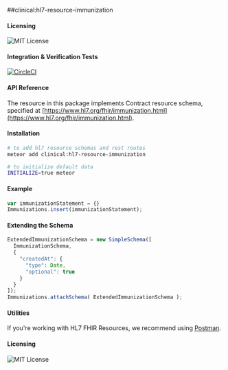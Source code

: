 ##clinical:hl7-resource-immunization

#### Licensing  

![MIT License](https://img.shields.io/badge/license-MIT-blue.svg)


#### Integration & Verification Tests  

[![CircleCI](https://circleci.com/gh/clinical-meteor/hl7-resource-immunization/tree/master.svg?style=svg)](https://circleci.com/gh/clinical-meteor/hl7-resource-immunization/tree/master)


#### API Reference  

The resource in this package implements Contract resource schema, specified at [https://www.hl7.org/fhir/immunization.html](https://www.hl7.org/fhir/immunization.html). 



#### Installation  

````bash
# to add hl7 resource schemas and rest routes
meteor add clinical:hl7-resource-immunization

# to initialize default data
INITIALIZE=true meteor
````


#### Example   

```js
var immunizationStatement = {}
Immunizations.insert(immunizationStatement);
```


#### Extending the Schema

```js
ExtendedImmunizationSchema = new SimpleSchema([
  ImmunizationSchema,
  {
    "createdAt": {
      "type": Date,
      "optional": true
    }
  }
]);
Immunizations.attachSchema( ExtendedImmunizationSchema );
```


#### Utilities  

If you're working with HL7 FHIR Resources, we recommend using [Postman](https://chrome.google.com/webstore/detail/postman/fhbjgbiflinjbdggehcddcbncdddomop?hl=en).



#### Licensing  

![MIT License](https://img.shields.io/badge/license-MIT-blue.svg)
